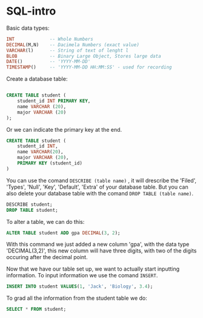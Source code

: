 # SQL-intro

Basic data types:

```sql
INT             -- Whole Numbers
DECIMAL(M,N)    -- Dacimela Numbers (exact value)
VARCHAR(l)      -- String of text of lenght l
BLOB            -- Binary Large Object, Stores large data
DATE()          -- 'YYYY-MM-DD'
TIMESTAMP()     -- 'YYYY-MM-DD HH:MM:SS' - used for recording
```

Create a database table:

```sql

CREATE TABLE student (
    student_id INT PRIMARY KEY,
    name VARCHAR (20),
    major VARCHAR (20)
);
```

Or we can indicate the primary key at the end.
```sql
CREATE TABLE student (
    student_id INT,
    name VARCHAR(20),
    major VARCHAR (20),
    PRIMARY KEY (student_id)
)
```

You can use the comand `DESCRIBE (table name)` , it will drescribe the 'Filed', 'Types', 'Null', 'Key', 'Default', 'Extra' of your database table. But you can also delete your database table with the comand `DROP TABLE (table name)`.

```sql
DESCRIBE student;
DROP TABLE student;
```

To alter a table, we can do this:

```sql
ALTER TABLE student ADD gpa DECIMAL(3, 2);
```

With this command we just added a new column 'gpa', with the data type 'DECIMAL(3,2)', this new column will have three digits, with two of the digits occuring after the decimal point.


Now that we have our table set up, we want to actually start inputting information. To input information we use the comand `INSERT`.

```sql
INSERT INTO student VALUES(1, 'Jack', 'Biology', 3.4);
```

To grad all the information from the student table we do:

```sql
SELECT * FROM student;
```
